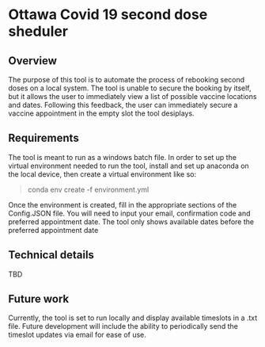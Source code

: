 # Ottawa Covid 19 second dose sheduler
## Overview
The purpose of this tool is to automate the process of rebooking second doses on a local system. The tool is unable to secure the booking by itself, but it allows the user to immediately view a list of possible vaccine locations and dates. Following this feedback, the user can immediately secure a vaccine appointment in the empty slot the tool desiplays.
## Requirements
The tool is meant to run as a windows batch file. In order to set up the virtual environment needed to run the tool, install and set up anaconda on the local device, then create a virtual environment like so:

> conda env create -f environment.yml

Once the environment is created, fill in the appropriate sections of the Config.JSON file. You will need to input your email, confirmation code and preferred appointment date. The tool only shows available dates before the preferred appointment date

## Technical details
TBD

## Future work
Currently, the tool is set to run locally and display available timeslots in a .txt file. Future development will include the ability to periodically send the timeslot updates via email for ease of use. 
